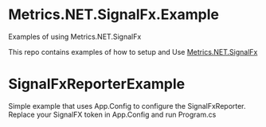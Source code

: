 # Metrics.NET.SignalFx.Example
Examples of using Metrics.NET.SignalFx

This repo contains examples of how to setup and Use [Metrics.NET.SignalFx](https://github.com/signalfx/Metrics.NET.SignalFx)

# SignalFxReporterExample
Simple example that uses App.Config to configure the SignalFxReporter.
Replace your SignalFX token in App.Config and run Program.cs


